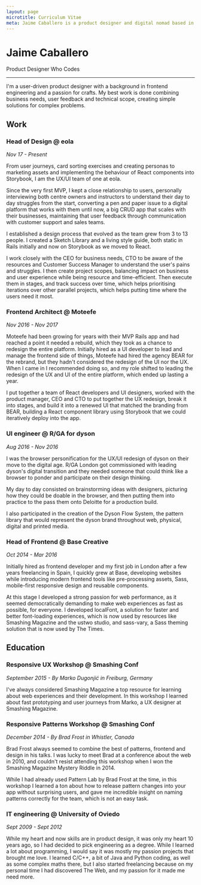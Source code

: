 ```yaml
---
layout: page
microtitle: Curriculum Vitae
meta: Jaime Caballero is a product designer and digital nomad based in Oviedo, Spain and London
---
```


# Jaime Caballero

Product Designer Who Codes

---

<p id="skip" tabindex="-1">
I'm a user-driven product designer with a background in frontend engineering and a passion for crafts. My best work is done combining business needs, user feedback and technical scope, creating simple solutions for complex problems.
</p>

## Work

### Head of Design @ eola

_Nov 17 - Present_

From user journeys, card sorting exercises and creating personas to marketing assets and implementing the behaviour of React components into Storybook, I am the UX/UI team of one at eola.

Since the very first MVP, I kept a close relationship to users, personally interviewing both centre owners and instructors to understand their day to day struggles from the start, converting a pen and paper issue to a digital platform that works with them until now, a big CRUD app that scales with their businesses, maintaining that user feedback through communication with customer support and sales teams.

I established a design process that evolved as the team grew from 3 to 13 people. I created a Sketch Library and a living style guide, both static in Rails initially and now on Storybook as we moved to React.

I work closely with the CEO for business needs, CTO to be aware of the resources and Customer Success Manager to understand the user's pains and struggles. I then create project scopes, balancing impact on business and user experience while being resource and time-efficient. Then execute them in stages, and track success over time, which helps prioritising iterations over other parallel projects, which helps putting time where the users need it most.

### Frontend Architect @ Moteefe

_Nov 2016 - Nov 2017_

Moteefe had been growing for years with their MVP Rails app and had reached a point it needed a rebuild, which they took as a chance to redesign the entire platform. Initially hired as a UI developer to lead and manage the frontend side of things, Moteefe had hired the agency BEAR for the rebrand, but they hadn't considered the redesign of the UI nor the UX. When I came in I recommended doing so, and my role shifted to leading the redesign of the UX and UI of the entire platform, which ended up lasting a year.

I put together a team of React developers and UI designers, worked with the product manager, CEO and CTO to put together the UX redesign, break it into stages, and build it into a renewed UI that matched the branding from BEAR, building a React component library using Storybook that we could iteratively deploy into the app.

### UI engineer @ R/GA for dyson

_Aug 2016 - Nov 2016_

I was the browser personification for the UX/UI redesign of dyson on their move to the digital age. R/GA London got commissioned with leading dyson's digital transition and they needed someone that could think like a browser to ponder and participate on their design thinking.

My day to day consisted on brainstorming ideas with designers, picturing how they could be doable in the browser, and then putting them into practice to the pass them onto Deloitte for a production build.

I also participated in the creation of the Dyson Flow System, the pattern library that would represent the dyson brand throughout web, physical, digital and printed media.

### Head of Frontend @ Base Creative

_Oct 2014 - Mar 2016_

Initially hired as frontend developer and my first job in London after a few years freelancing in Spain, I quickly grew at Base, developing websites while introducing modern frontend tools like pre-processing assets, Sass, mobile-first responsive design and reusable components.

At this stage I developed a strong passion for web performance, as it seemed democratically demanding to make web experiences as fast as possible, for everyone. I developed localFont, a solution for faster and better font-loading experiences, which is now used by resources like Smashing Magazine and the ustwo studio, and sass-vary, a Sass theming solution that is now used by The Times.

## Education

### Responsive UX Workshop @ Smashing Conf

_September 2015 - By Marko Dugonjić in Freiburg, Germany_

I've always considered Smashing Magazine a top resource for learning about web experiences and their development. In this workshop I learned about fast prototyping and user journeys from Marko, a UX designer at Smashing Magazine.

### Responsive Patterns Workshop @ Smashing Conf

_December 2014 - By Brad Frost in Whistler, Canada_

Brad Frost always seemed to combine the best of patterns, frontend and design in his talks. I was lucky to meet Brad at a conference about the web in 2010, and couldn't resist attending this workshop when I won the Smashing Magazine Mystery Riddle in 2014.

While I had already used Pattern Lab by Brad Frost at the time, in this workshop I learned a ton about how to release pattern changes into your app without surprising users, and gave me incredible insight on naming patterns correctly for the team, which is not an easy task.

### IT engineering @ University of Oviedo

_Sept 2009 - Sept 2012_

While my heart and now skills are in product design, it was only my heart 10 years ago, so I had decided to pick engineering as a degree. While I learned a lot about programming, I would say it was mostly my passion projects that brought me love. I learned C/C++, a bit of Java and Python coding, as well as some complex maths there, but I also started freelancing because on my personal time I had discovered The Web, and my passion for it made me need more.
